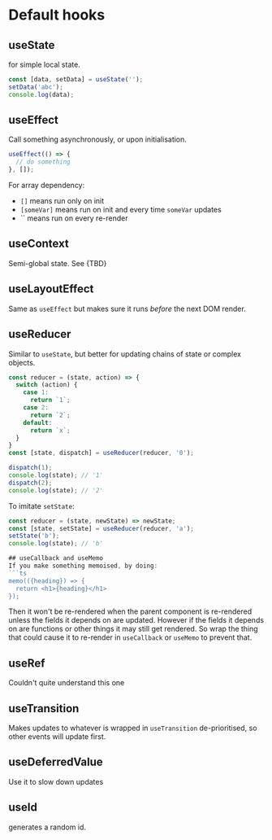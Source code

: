 # Default hooks

## useState
for simple local state.

```ts
const [data, setData] = useState('');
setData('abc');
console.log(data);
```

## useEffect
Call something asynchronously, or upon initialisation.

```ts
useEffect(() => {
  // do something
}, []);
```

For array dependency:
- `[]` means run only on init
- `[someVar]` means run on init and every time `someVar` updates
- `` means run on every re-render

## useContext
Semi-global state. See {TBD}

## useLayoutEffect
Same as `useEffect` but makes sure it runs *before* the next DOM render.

## useReducer
Similar to `useState`, but better for updating chains of state or complex objects.

```ts
const reducer = (state, action) => {
  switch (action) {
    case 1:
      return `1`;
    case 2:
      return `2`;
    default:
      return `x`;
  }
}
const [state, dispatch] = useReducer(reducer, '0');

dispatch(1);
console.log(state); // '1'
dispatch(2);
console.log(state); // '2'
```

To imitate `setState`:
```ts
const reducer = (state, newState) => newState;
const [state, setState] = useReducer(reducer, 'a');
setState('b');
console.log(state); // 'b'

## useCallback and useMemo
If you make something memoised, by doing:
```ts
memo(({heading}) => {
  return <h1>{heading}</h1>
});
```

Then it won't be re-rendered when the parent component is re-rendered unless the fields it depends on are updated. However if the fields it depends on are functions or other
things it may still get rendered. So wrap the thing that could cause it to re-render in `useCallback` or `useMemo` to prevent that.

## useRef
Couldn't quite understand this one

## useTransition
Makes updates to whatever is wrapped in `useTransition` de-prioritised, so other events will update first.

## useDeferredValue
Use it to slow down updates

## useId
generates a random id.
